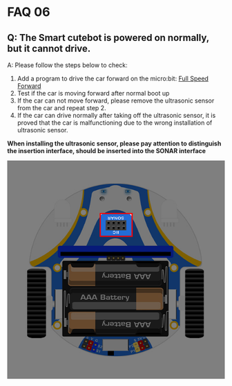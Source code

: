 # FAQ 06

## Q: The Smart cutebot is powered on normally, but it cannot drive.

A: Please follow the steps below to check:

1. Add a program to drive the car forward on the micro:bit: [Full Speed Forward](https://makecode.microbit.org/_0p45b90iHie1)
2. Test if the car is moving forward after normal boot up
3. If the car can not move forward, please remove the ultrasonic sensor from the car and repeat step 2.
4. If the car can drive normally after taking off the ultrasonic sensor, it is proved that the car is malfunctioning due to the wrong installation of ultrasonic sensor.

**When installing the ultrasonic sensor, please pay attention to distinguish the insertion interface, should be inserted into the SONAR interface**

![](./images/FAQ-microbit-06-01.png)

